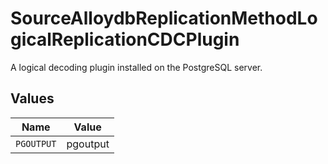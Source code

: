 # SourceAlloydbReplicationMethodLogicalReplicationCDCPlugin

A logical decoding plugin installed on the PostgreSQL server.


## Values

| Name       | Value      |
| ---------- | ---------- |
| `PGOUTPUT` | pgoutput   |